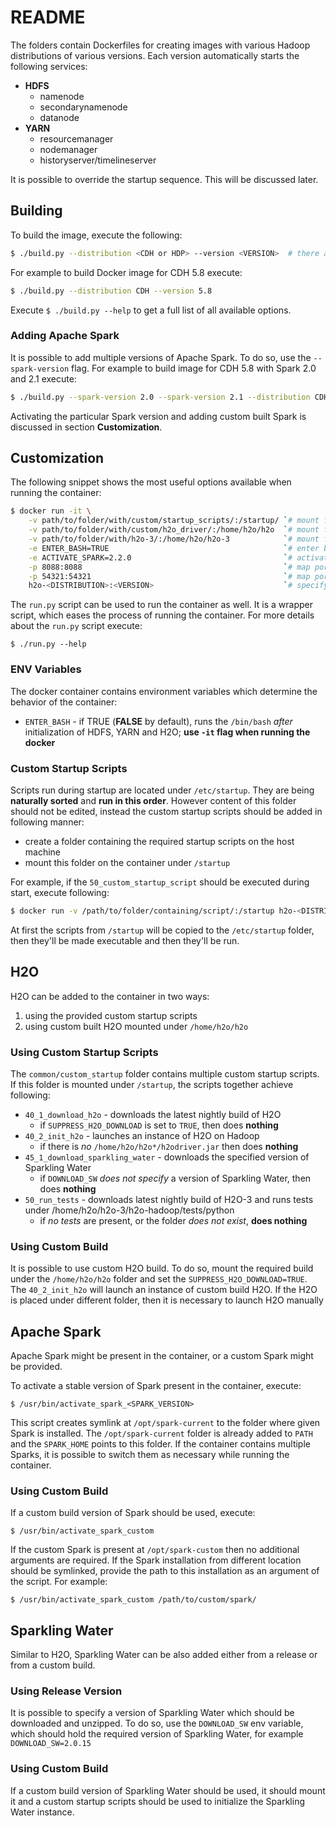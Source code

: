 # README #
The folders contain Dockerfiles for creating images with various Hadoop distributions of various versions. Each version automatically starts the following services:

* **HDFS**
  * namenode
  * secondarynamenode
  * datanode
* **YARN**
  * resourcemanager
  * nodemanager
  * historyserver/timelineserver

It is possible to override the startup sequence. This will be discussed later.

## Building ##
To build the image, execute the following:

```bash
$ ./build.py --distribution <CDH or HDP> --version <VERSION>  # there are also short versions -d and -v available
```

For example to build Docker image for CDH 5.8 execute:

```bash
$ ./build.py --distribution CDH --version 5.8
```

Execute `$ ./build.py --help` to get a full list of all available options.

### Adding Apache Spark ###
It is possible to add multiple versions of Apache Spark. To do so, use the `--spark-version` flag. For example to build image for CDH 5.8 with Spark 2.0 and 2.1 execute:

```bash
$ ./build.py --spark-version 2.0 --spark-version 2.1 --distribution CDH --version 5.8
```

Activating the particular Spark version and adding custom built Spark is discussed in section **Customization**.

## Customization ##
The following snippet shows the most useful options available when running the container:

```bash
$ docker run -it \
    -v path/to/folder/with/custom/startup_scripts/:/startup/ `# mount folder with custom startup scripts` \
    -v path/to/folder/with/custom/h2o_driver/:/home/h2o/h2o  `# mount folder with custom H2O Driver` \
    -v path/to/folder/with/h2o-3/:/home/h2o/h2o-3            `# mount folder with H2O-3 sources` \
    -e ENTER_BASH=TRUE                                       `# enter bash after running tests` \
    -e ACTIVATE_SPARK=2.2.0                                  `# activates the Spark 2.2.0, must be present in the image` \
    -p 8088:8088                                             `# map port of Hadoop UI` \
    -p 54321:54321                                           `# map port of H2O` \
    h2o-<DISTRIBUTION>:<VERSION>                             `# specify which container to run`
```

The `run.py` script can be used to run the container as well. It is a wrapper script, which eases the process of running the container. For more details about the `run.py` script execute:

```
$ ./run.py --help
```

### ENV Variables ###
The docker container contains environment variables which determine the behavior of the container:

* `ENTER_BASH` - if TRUE (**FALSE** by default), runs the `/bin/bash` *after* initialization of HDFS, YARN and H2O; **use `-it` flag when running the docker**

### Custom Startup Scripts ###
Scripts run during startup are located under `/etc/startup`. They are being **naturally sorted** and **run in this order**. However content of this folder should not be edited, instead the custom startup scripts should be added in following manner:

* create a folder containing the required startup scripts on the host machine
* mount this folder on the container under `/startup`


For example, if the `50_custom_startup_script` should be executed during start, execute following:

```bash
$ docker run -v /path/to/folder/containing/script/:/startup h2o-<DISTRIBUTION>:<VERSION>
```
At first the scripts from `/startup` will be copied to the `/etc/startup` folder, then they'll be made executable and then they'll be run.

## H2O ##
H2O can be added to the container in two ways:

1. using the provided custom startup scripts
2. using custom built H2O mounted under `/home/h2o/h2o`

### Using Custom Startup Scripts ###
The `common/custom_startup` folder contains multiple custom startup scripts. If this folder is mounted under `/startup`, the scripts together achieve following:

* `40_1_download_h2o` - downloads the latest nightly build of H2O
  * if `SUPPRESS_H2O_DOWNLOAD` is set to `TRUE`, then does **nothing**
* `40_2_init_h2o` - launches an instance of H2O on Hadoop
  * if there is *no* `/home/h2o/h2o*/h2odriver.jar` then does **nothing**
* `45_1_download_sparkling_water` - downloads the specified version of Sparkling Water
  * if `DOWNLOAD_SW` *does not specify* a version of Sparkling Water, then does **nothing**
* `50_run_tests` - downloads latest nightly build of H2O-3 and runs tests under /home/h2o/h2o-3/h2o-hadoop/tests/python
	* if *no tests* are present, or the folder *does not exist*, **does nothing**

### Using Custom Build ###
It is possible to use custom H2O build. To do so, mount the required build under the `/home/h2o/h2o` folder and set the `SUPPRESS_H2O_DOWNLOAD=TRUE`. The `40_2_init_h2o` will launch an instance of custom build H2O. If the H2O is placed under different folder, then it is necessary to launch H2O manually

## Apache Spark ##
Apache Spark might be present in the container, or a custom Spark might be provided.

To activate a stable version of Spark present in the container, execute:

```
$ /usr/bin/activate_spark_<SPARK_VERSION>
```

This script creates symlink at `/opt/spark-current` to the folder where given Spark is installed. The `/opt/spark-current` folder is already added to `PATH` and the `SPARK_HOME` points to this folder. If the container contains multiple Sparks, it is possible to switch them as necessary while running the container.

### Using Custom Build ###
If a custom build version of Spark should be used, execute:

```
$ /usr/bin/activate_spark_custom
```

If the custom Spark is present at `/opt/spark-custom` then no additional arguments are required. If the Spark installation from different location should be symlinked, provide the path to this installation as an argument of the script. For example:

```
$ /usr/bin/activate_spark_custom /path/to/custom/spark/
```

## Sparkling Water ##
Similar to H2O, Sparkling Water can be also added either from a release or from a custom build.

### Using Release Version ###
It is possible to specify a version of Sparkling Water which should be downloaded and unzipped. To do so, use the `DOWNLOAD_SW` env variable, which should hold the required version of Sparkling Water, for example `DOWNLOAD_SW=2.0.15`

### Using Custom Build ###
If a custom build version of Sparkling Water should be used, it should mount it and a custom startup scripts should be used to initialize the Sparkling Water instance.
